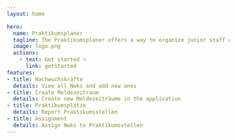 ```yaml
---
layout: home

hero:
  name: Praktikumsplaner
  tagline: The Praktikumsplaner offers a way to organize junior staff and their internships during their vocational training.
  image: logo.png
  actions:
    - text: Get started →
      link: getStarted
features:
- title: Nachwuchskräfte
  details: View all Nwks and add new ones
- title: Create Meldezeitraum
  details: Create new Meldezeiträume in the application
- title: Praktikumsplätze
  details: Report Praktikumsstellen
- title: Assignment 
  details: Assign Nwks to Praktikumsstellen
---
```

